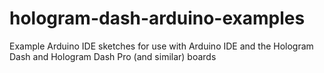 # hologram-dash-arduino-examples
Example Arduino IDE sketches for use with Arduino IDE and the Hologram Dash and Hologram Dash Pro (and similar) boards
